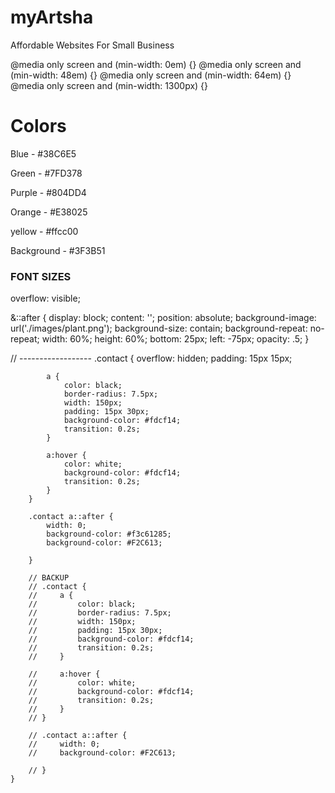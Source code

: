 # myArtsha

Affordable Websites For Small Business

@media only screen and (min-width: 0em) {}
@media only screen and (min-width: 48em) {}
@media only screen and (min-width: 64em) {}  
@media only screen and (min-width: 1300px) {}

# Colors

Blue - #38C6E5

Green - #7FD378

Purple - #804DD4

Orange - #E38025

yellow - #ffcc00

Background - #3F3B51

### FONT SIZES

overflow: visible;

&::after {
display: block;
content: '';
position: absolute;
background-image: url('./images/plant.png');
background-size: contain;
background-repeat: no-repeat;
width: 60%;
height: 60%;
bottom: 25px;
left: -75px;
opacity: .5;
}

// ------------------
.contact {
overflow: hidden;
padding: 15px 15px;

            a {
                color: black;
                border-radius: 7.5px;
                width: 150px;
                padding: 15px 30px;
                background-color: #fdcf14;
                transition: 0.2s;
            }

            a:hover {
                color: white;
                background-color: #fdcf14;
                transition: 0.2s;
            }
        }

        .contact a::after {
            width: 0;
            background-color: #f3c61285;
            background-color: #F2C613;

        }

        // BACKUP
        // .contact {
        //     a {
        //         color: black;
        //         border-radius: 7.5px;
        //         width: 150px;
        //         padding: 15px 30px;
        //         background-color: #fdcf14;
        //         transition: 0.2s;
        //     }

        //     a:hover {
        //         color: white;
        //         background-color: #fdcf14;
        //         transition: 0.2s;
        //     }
        // }

        // .contact a::after {
        //     width: 0;
        //     background-color: #F2C613;

        // }
    }
